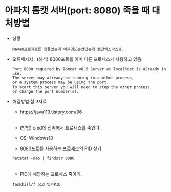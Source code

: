 # 아파치 톰캣 서버(port: 8080) 죽을 때 대처방법

- 상황

  ```
  Maven프로젝트를 만들었는데 아무것도손안댔는데 빨간엑스박스뜸.
  ```

- 오류메시지 : (해석) 8080포트를 이미 다른 프로세스가 사용하고 있음.

  ```
  Port 8080 required by Tomcat v8.5 Server at localhost is already in use.
  The server may already be running in another process,
  or a system process may be using the port.
  To start this server you will need to stop the other process
  or change the port number(s).
  ```

- 해결방법 참고자료
  - https://java119.tistory.com/96

  <br>

  - (방법) cmd에 접속해서 프로세스를 죽였다.
  - OS: Windows10

  - 8080포트를 사용하는 프로세스의 PID 찾기
  ```
  netstat -nao | findstr 8080
  ```

  <br>

  - PID에 해당하는 프로세스 죽이기.
  ```
  taskkill/f pid 입력PID
  ```
